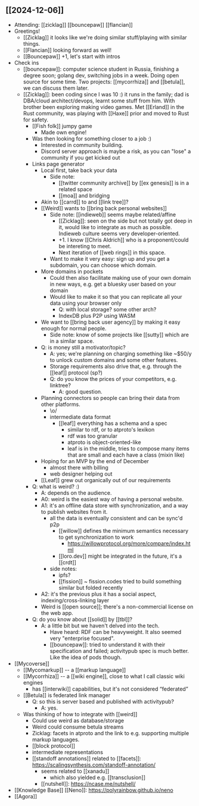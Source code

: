 ## [[2024-12-06]]
- Attending: [[zicklag]] [[bouncepaw]] [[flancian]] 
- Greetings!
    - [[Zicklag]] it looks like we're doing similar stuff/playing with similar things.
    - [[Flancian]] looking forward as well!
    - [[Bouncepaw]] +1, let's start with intros
- Check ins
    - [[bouncepaw]]: computer science student in Russia, finishing a degree soon; golang dev, switching jobs in a week. Doing open source for some time. Two projects: [[mycorrhiza]] and [[betula]], we can discuss them later.
    - [[Zicklag]]: been coding since I was 10 :) it runs in the family; dad is DBA/cloud architect/devops, learnt some stuff from him. With brother been exploring making video games. Met [[Erland]] in the Rust community, was playing with [[Haxe]] prior and moved to Rust for safety.
        - [[Fish folk]] jumpy game
            - Made own engine!
        - Was then looking for something closer to a job :)
            - Interested in community building.
            - Discord server approach is maybe a risk, as you can "lose" a community if you get kicked out
        - Links page generator
            - Local first, take back your data
                - Side note: 
                    - [[twitter community archive]] by [[ex genesis]] is in a related space
                    - [[moa]] and bridging
            - Akin to [[carrd]] to and [[link tree]]? 
            - [[Weird]] wants to [[bring back personal websites]]
                - Side note: [[indieweb]] seems maybe related/affine
                    - [[Zicklag]]: seen on the side but not totally got deep in it, would like to integrate as much as possible. Indieweb culture seems very developer-oriented.
                    - +1. I know [[Chris Aldrich]] who is a proponent/could be intereting to meet.
                    - Next iteration of [[web rings]] in this space.
                - Want to make it very easy: sign up and you get a subdomain, you can choose which domain.
            - More domains in pockets
                - Could then also facilitate making use of your own domain in new ways, e.g. get a bluesky user based on your domain
                - Would like to make it so that you can replicate all your data using your browser only
                    - Q: with local storage? some other arch?
                    - IndexDB plus P2P using WASM
            - We want to [[bring back user agency]] by making it easy enough for normal people.
                - Side note: know of some projects like [[sutty]] which are in a similar space.
            - Q: is money still a motivator/topic?
                - A: yes; we're planning on charging something like ~$50/y to unlock custom domains and some other features.
                - Storage requirements also drive that, e.g. through the [[leaf]] protocol (sp?)
                - Q: do you know the prices of your competitors, e.g. linktree?
                    - A: good question.
            - Planning connectors so people can bring their data from other platforms.
                - \o/
                - intermediate data format
                    - [[leaf]] everything has a schema and a spec
                        - similar to rdf, or to atproto's lexikon
                        - rdf was too granular
                        - atproto is object-oriented-like
                        - leaf is in the middle, tries to compose many items that are small and each have a class (mixin like)
            - Hoping for an MVP by the end of December
                - almost there with billing
                - web designer helping out
            - [[Leaf]] grew out organically out of our requirements
        - Q: what is weird? :) 
            - A: depends on the audience.
            - A0: weird is the easiest way of having a personal website.
            - A1: it's an offline data store with synchronization, and a way to publish websites from it.
                - all the data is eventually consistent and can be sync'd p2p
                    - [[willow]] defines the minimum semantics necessary to get synchronization to work
                        - https://willowprotocol.org/more/compare/index.html
                    - [[loro.dev]] might be integrated in the future, it's a [[crdt]]
                - side notes:
                    - ipfs?
                    - [[fission]] ~ fission.codes tried to build something similar but folded recently
            - A2: it's the previous plus it has a social aspect, indexing/cross-linking layer
            - Weird is [[open source]]; there's a non-commercial license on the web app.
        - Q: do you know about [[solid]] by [[tbl]]?
            - A: a little bit but we haven't delved into the tech.
                - Have heard: RDF can be heavyweight. It also seemed very "enterprise focused".
                - [[bouncepaw]]: tried to understand it with their specification and failed; activitypub spec is much better. Like the idea of pods though.
- [[Mycoverse]]
    - [[Mycomarkup]] -- a [[markup language]]
    - [[Mycorrhiza]] -- a [[wiki engine]], close to what I call classic wiki engines
        - has [[interwiki]] capabilities, but it's not considered “federated”
    - [[Betula]] is federated link manager
        - Q: so this is server based and published with activitypub?
            - A: yes.
    - Was thinking of how to integrate with [[weird]]
        - Could use weird as database/storage
        - Weird could consume betula streams
        - Zicklag: facets in atproto and the link to e.g. supporting multiple markup languages.
        - [[block protocol]]
        - intermediate representations
        - [[standoff annotations]] related to [[facets]]: https://scalingsynthesis.com/standoff-annotation/
            - seems related to [[xanadu]]
                - which also yielded e.g. [[transclusion]]
            - [[nutshell]]: https://ncase.me/nutshell/
- [[Knowledge Base]] [[Neno]]: https://polyrainbow.github.io/neno
- [[Agora]]